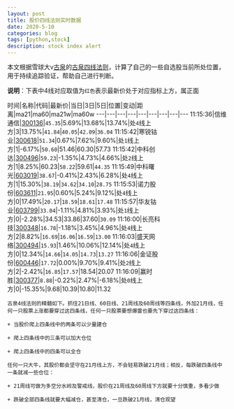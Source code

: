 ```yaml
---
layout: post
title: 股价四线法则实时数据
date: 2020-5-10
categories: blog
tags: [python,stock]
description: stock index alert
---
```



本文根据雪球大v[古泉](https://xueqiu.com/u/7148646888)的[古泉四线法则](https://xueqiu.com/7148646888/130498192)，计算了自己的一些自选股当前所处位置，用于持续追踪验证，帮助自己进行判断。

**说明**：下表中4线对应取值为`红色`表示最新价处于对应指标上方，属正面

时间|名称|代码|最新价|当日|3日|5日|位置|变动|距离|ma21|ma60|ma21w|ma60w
---|---|---|---|---|---|---|---|---
11:15:36|信维通信|[300136](https://xueqiu.com/S/SZ300136)|`45.35`|5.69%|13.68%|13.74%|处`4`线上方|3|13.75%|`41.84`|`40.05`|`42.09`|`36.04`
11:15:42|寒锐钴业|[300618](https://xueqiu.com/S/SZ300618)|`51.34`|0.67%|7.62%|9.60%|处`1`线上方|1|-6.17%|`50.60`|51.46|60.30|57.73
11:15:42|中科创达|[300496](https://xueqiu.com/S/SZ300496)|`59.23`|-1.35%|4.73%|4.66%|处`2`线上方|1|8.25%|60.23|`58.22`|59.61|`44.35`
11:15:49|中科曙光|[603019](https://xueqiu.com/S/SH603019)|`38.67`|-0.41%|2.43%|6.28%|处`4`线上方|1|15.30%|`38.19`|`34.62`|`34.10`|`28.75`
11:15:53|诺力股份|[603611](https://xueqiu.com/S/SH603611)|`21.95`|0.60%|5.24%|9.12%|处`4`线上方|0|17.49%|`20.17`|`18.59`|`18.61`|`17.48`
11:15:57|华友钴业|[603799](https://xueqiu.com/S/SH603799)|`33.04`|-1.11%|4.81%|3.93%|处`1`线上方|0|-2.28%|34.53|33.86|37.60|`30.09`
11:16:00|长亮科技|[300348](https://xueqiu.com/S/SZ300348)|`16.78`|-1.18%|3.45%|4.96%|处`4`线上方|2|8.82%|`16.69`|`16.06`|`16.59`|`13.00`
11:16:03|盛天网络|[300494](https://xueqiu.com/S/SZ300494)|`15.93`|1.46%|10.06%|12.14%|处`4`线上方|0|12.34%|`14.66`|`14.05`|`14.73`|`13.27`
11:16:06|金证股份|[600446](https://xueqiu.com/S/SH600446)|`17.72`|0.00%|9.70%|9.41%|处`2`线上方|2|-2.42%|`16.85`|`17.57`|18.54|20.07
11:16:09|赢时胜|[300377](https://xueqiu.com/S/SZ300377)|`8.88`|-0.22%|2.47%|-6.18%|处`0`线上方|0|-15.35%|9.68|10.39|10.80|11.32

```
古泉4线法则的精髓如下。抓住21日线、60日线、21周线及60周线等四条线，外加21月线，任何一只股票上涨都要穿过这四条线，任何一只股票要想爆雷也要先下穿过这四条线：

+ 当股价爬上四条线中的两条可以少量建仓

+ 爬上四条线中的三条可以加大仓位

+ 爬上四条线中的四条可以全仓

任何一只大牛，其股价都会坚守在21月线上方，不会轻易跌破21月线；相反，每跌破四条线中一条就减一些仓位：

+ 21周线可做为多空分水岭及警戒线，股价在21周线及60周线下方就要十分慎重，多看少做

+ 跌破全部四条线就要大幅减仓，甚至清仓，一旦跌破21月线，清仓观望
```